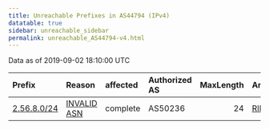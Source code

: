 ```yaml
---
title: Unreachable Prefixes in AS44794 (IPv4)
datatable: true
sidebar: unreachable_sidebar
permalink: unreachable_AS44794-v4.html
---
```


Data as of 2019-09-02 18:10:00 UTC


<div class="datatable-begin"></div>

| Prefix                                           | Reason                                                                                             | affected   | Authorized AS   |   MaxLength | Anchor                                         |   unreachable /24s |
|:-------------------------------------------------|:---------------------------------------------------------------------------------------------------|:-----------|:----------------|------------:|:-----------------------------------------------|-------------------:|
| [2.56.8.0/24](https://stat.ripe.net/2.56.8.0/24) | [INVALID ASN](https://rpki-validator.ripe.net/announcement-preview?asn=AS44794&prefix=2.56.8.0/24) | complete   | AS50236         |          24 | [RIPE](unreachable_RIPE_NCC_RPKI_Root-v4.html) |                  1 |

<div class="datatable-end"></div>